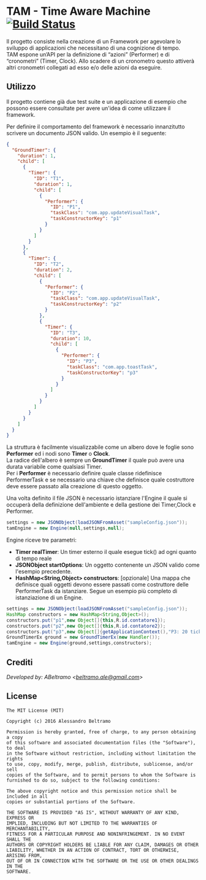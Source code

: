 TAM - Time Aware Machine [![Build Status](https://travis-ci.org/ABeltramo/TAMDroid.svg?branch=master)](https://travis-ci.org/ABeltramo/TAMDroid)
==========

Il progetto consiste nella creazione di un Framework per agevolare lo sviluppo di applicazioni che necessitano di una cognizione di tempo.  
TAM espone un’API per la definizione di “azioni” (Performer) e di “cronometri” (Timer, Clock). Allo scadere di un cronometro questo attiverà altri cronometri collegati ad esso e/o delle azioni da eseguire.

Utilizzo
-------

Il progetto contiene già due test suite e un applicazione di esempio che possono essere consultate per avere un'idea di come utilizzare il framework.  

Per definire il comportamento del framework è necessario innanzitutto scrivere un documento JSON valido. Un esempio è il seguente:
```json
{
  "GroundTimer": {
    "duration": 1,
    "child": [
      {
        "Timer": {
          "ID": "T1",
          "duration": 1,
          "child": [
            {
              "Performer": {
                "ID": "P1",
                "taskClass": "com.app.updateVisualTask",
                "taskConstructorKey": "p1"
              }
            }
          ]
        }
      },
      {
        "Timer": {
          "ID": "T2",
          "duration": 2,
          "child": [
            {
              "Performer": {
                "ID": "P2",
                "taskClass": "com.app.updateVisualTask",
                "taskConstructorKey": "p2"
              }
            },
            {
              "Timer": {
                "ID": "T3",
                "duration": 10,
                "child": [
                  {
                    "Performer": {
                      "ID": "P3",
                      "taskClass": "com.app.toastTask",
                      "taskConstructorKey": "p3"
                    }
                  }
                ]
              }
            }
          ]
        }
      }
    ]
  }
}
```
La struttura è facilmente visualizzabile come un albero dove le foglie sono **Performer** ed i nodi sono **Timer** o **Clock**.  
La radice dell'albero è sempre un **GroundTimer** il quale può avere una durata variabile come qualsiasi Timer.  
Per i **Performer** è necessario definire quale classe ridefinisce PerformerTask e se necessario una chiave che definisce quale costruttore deve essere passato alla creazione di questo oggetto.

Una volta definito il file JSON è necessario istanziare l'Engine il quale si occuperà della definizione dell'ambiente e della gestione dei Timer,Clock e Performer.
```java
settings = new JSONObject(loadJSONFromAsset("sampleConfig.json"));
tamEngine = new Engine(null,settings,null);
```
Engine riceve tre parametri:
* **Timer realTimer**: Un timer esterno il quale esegue tick() ad ogni quanto di tempo reale
* **JSONObject startOptions**: Un oggetto contenente un JSON valido come l'esempio precedente.
* **HashMap<String,Object> constructors**: [opzionale] Una mappa che definisce quali oggetti devono essere passati come costruttore delle PerformerTask da istanziare.
Segue un esempio più completo di istanziazione di un Engine.

```java
settings = new JSONObject(loadJSONFromAsset("sampleConfig.json"));
HashMap constructors = new HashMap<String,Object>();
constructors.put("p1",new Object[]{this,R.id.contatore1});
constructors.put("p2",new Object[]{this,R.id.contatore2});
constructors.put("p3",new Object[]{getApplicationContext(),"P3: 20 tick"});
GroundTimerEx ground = new GroundTimerEx(new Handler());
tamEngine = new Engine(ground,settings,constructors);
```
Crediti
-------
*Developed by: ABeltramo <[beltramo.ale@gmail.com](beltramo.ale@gmail.com)>*
	
License
-------
	The MIT License (MIT)

	Copyright (c) 2016 Alessandro Beltramo

	Permission is hereby granted, free of charge, to any person obtaining a copy
	of this software and associated documentation files (the "Software"), to deal
	in the Software without restriction, including without limitation the rights
	to use, copy, modify, merge, publish, distribute, sublicense, and/or sell
	copies of the Software, and to permit persons to whom the Software is
	furnished to do so, subject to the following conditions:

	The above copyright notice and this permission notice shall be included in all
	copies or substantial portions of the Software.

	THE SOFTWARE IS PROVIDED "AS IS", WITHOUT WARRANTY OF ANY KIND, EXPRESS OR
	IMPLIED, INCLUDING BUT NOT LIMITED TO THE WARRANTIES OF MERCHANTABILITY,
	FITNESS FOR A PARTICULAR PURPOSE AND NONINFRINGEMENT. IN NO EVENT SHALL THE
	AUTHORS OR COPYRIGHT HOLDERS BE LIABLE FOR ANY CLAIM, DAMAGES OR OTHER
	LIABILITY, WHETHER IN AN ACTION OF CONTRACT, TORT OR OTHERWISE, ARISING FROM,
	OUT OF OR IN CONNECTION WITH THE SOFTWARE OR THE USE OR OTHER DEALINGS IN THE
	SOFTWARE.
